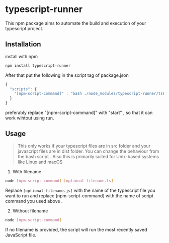 # typescript-runner

This npm package aims to automate the build and execution of your typescript project.


## Installation
install with npm

```bash
npm install typescript-runner
```

After that put the following in the script tag of package.json 

```javascript
{
  "scripts": {
    "[npm-script-command]" : "bash ./node_modules/typescript-runner/tsRunner.sh"
  }
}
```
preferably replace "[npm-script-command]" with "start" , so that it can work wihtout using run.

## Usage

> This only works if your typescript files are in src folder and your javascript files are in dist folder. You can change the behaviour from the bash script .
> Also this is primarily suited for Unix-based systems like Linux and macOS

1.  With filename
```bash
node [npm-script-command] [optional-filename.ts]
```

Replace  `[optional-filename.js]`  with the name of the typescript file you want to run and replace [npm-script-command] with the name of script command you used above . 

2. Without filename

```bash
node [npm-script-command]
```
If no filename is provided, the script will run the most recently saved JavaScript file.

